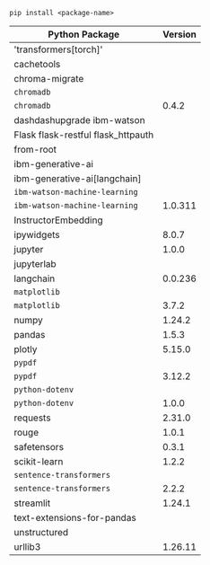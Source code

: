 `pip install <package-name>`

| Python Package                     | Version |
|------------------------------------|---------|
| 'transformers[torch]'              |         |
| cachetools                         |         |
| chroma-migrate                     |         |
| `chromadb`                         |         |
| `chromadb`                         | 0.4.2   |
| dashdashupgrade ibm-watson         |         |
| Flask flask-restful flask_httpauth |         |
| from-root                          |         |
| ibm-generative-ai                  |         |
| ibm-generative-ai[langchain]       |         |
| `ibm-watson-machine-learning`      |         |
| `ibm-watson-machine-learning`      | 1.0.311 |
| InstructorEmbedding                |         |
| ipywidgets                         | 8.0.7   |
| jupyter                            | 1.0.0   |
| jupyterlab                         |         |
| langchain                          | 0.0.236 |
| `matplotlib`                       |         |
| `matplotlib`                       | 3.7.2   |
| numpy                              | 1.24.2  |
| pandas                             | 1.5.3   |
| plotly                             | 5.15.0  |
| `pypdf`                            |         |
| `pypdf`                            | 3.12.2  |
| `python-dotenv`                    |         |
| `python-dotenv`                    | 1.0.0   |
| requests                           | 2.31.0  |
| rouge                              | 1.0.1   |
| safetensors                        | 0.3.1   |
| scikit-learn                       | 1.2.2   |
| `sentence-transformers`            |         |
| `sentence-transformers`            | 2.2.2   |
| streamlit                          | 1.24.1  |
| text-extensions-for-pandas         |         |
| unstructured                       |         |
| urllib3                            | 1.26.11 |